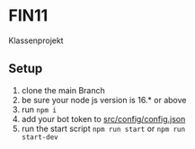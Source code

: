 # FIN11
Klassenprojekt

## Setup

1. clone the main Branch
2. be sure your node js version is 16.* or above
3. run <code>npm i</code>
4. add your bot token to [src/config/config.json](src/config/config.json)
5. run the start script <code>npm run start</code> or <code>npm run start-dev</code>
